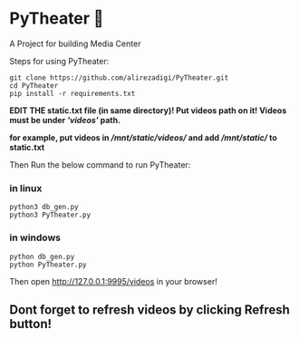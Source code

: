 # PyTheater :movie_camera:
A Project for building Media Center

Steps for using PyTheater:
```
git clone https://github.com/alirezadigi/PyTheater.git
cd PyTheater
pip install -r requirements.txt
```
**EDIT THE static.txt file (in same directory)!
Put videos path on it!
Videos must be under ***'videos'*** path.**

**for example, put videos in */mnt/static/videos/* and add  */mnt/static/* to static.txt**

Then Run the below command to run PyTheater:

### in linux
```
python3 db_gen.py
python3 PyTheater.py 
```
### in windows
```
python db_gen.py
python PyTheater.py
```

Then open http://127.0.0.1:9995/videos in your browser!
## Dont forget to refresh videos by clicking Refresh button!
